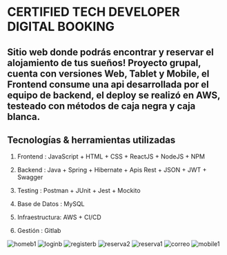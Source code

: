 # CERTIFIED TECH DEVELOPER DIGITAL BOOKING
Sitio web donde podrás encontrar y reservar el alojamiento de tus sueños!
Proyecto grupal, cuenta con versiones Web, Tablet y Mobile, el Frontend consume una api desarrollada por el equipo de backend, el deploy se realizó en AWS, testeado con métodos de caja negra y caja blanca.
--------------------------------------------------------------------------------------------
## Tecnologías & herramientas utilizadas 
1. Frontend :
JavaScript + HTML + CSS +
ReactJS + NodeJS + NPM

2. Backend :
Java + Spring + Hibernate +
Apis Rest + JSON + JWT +
Swagger

3. Testing :
Postman + JUnit +
Jest + Mockito

4. Base de Datos :
MySQL

5. Infraestructura: 
AWS +
CI/CD

6. Gestión :
Gitlab

![homeb1](https://user-images.githubusercontent.com/86859904/180854573-a29d7849-8922-4782-96d8-b289bc8c111b.PNG)
![loginb](https://user-images.githubusercontent.com/86859904/180854610-a8afc21c-596d-4f58-a726-6ed6f97edb1e.PNG)
![registerb](https://user-images.githubusercontent.com/86859904/180854638-517b955a-8879-4440-a344-00fd15ce39a0.PNG)
![reserva2](https://user-images.githubusercontent.com/86859904/180856609-4c5401b8-7e29-41cf-9619-3b53d5b5858e.PNG)
![reserva1](https://user-images.githubusercontent.com/86859904/180856613-c4ee0387-dd80-4f42-81b8-b088df16ee8f.PNG)
![correo](https://user-images.githubusercontent.com/86859904/180854677-96df2a97-14bd-4288-94c2-5d5b05a99c38.PNG)
![mobile1](https://user-images.githubusercontent.com/86859904/180854686-163251d2-93ac-4800-a231-6faba7ec360a.PNG)


